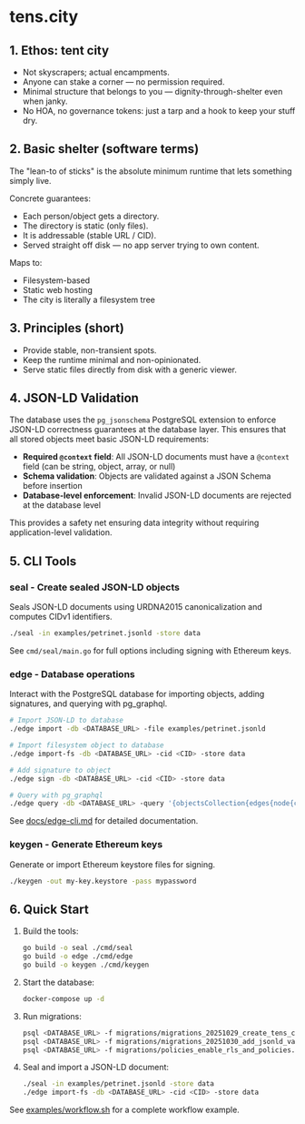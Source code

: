 # tens.city 

## 1. Ethos: tent city
- Not skyscrapers; actual encampments.
- Anyone can stake a corner — no permission required.
- Minimal structure that belongs to you — dignity-through-shelter even when janky.
- No HOA, no governance tokens: just a tarp and a hook to keep your stuff dry.

## 2. Basic shelter (software terms)
The "lean-to of sticks" is the absolute minimum runtime that lets something simply live.

Concrete guarantees:
- Each person/object gets a directory.
- The directory is static (only files).
- It is addressable (stable URL / CID).
- Served straight off disk — no app server trying to own content.

Maps to:
- Filesystem-based
- Static web hosting
- The city is literally a filesystem tree

## 3. Principles (short)
- Provide stable, non-transient spots.
- Keep the runtime minimal and non-opinionated.
- Serve static files directly from disk with a generic viewer.

## 4. JSON-LD Validation

The database uses the `pg_jsonschema` PostgreSQL extension to enforce JSON-LD correctness guarantees at the database layer. This ensures that all stored objects meet basic JSON-LD requirements:

- **Required `@context` field**: All JSON-LD documents must have a `@context` field (can be string, object, array, or null)
- **Schema validation**: Objects are validated against a JSON Schema before insertion
- **Database-level enforcement**: Invalid JSON-LD documents are rejected at the database level

This provides a safety net ensuring data integrity without requiring application-level validation.

## 5. CLI Tools

### seal - Create sealed JSON-LD objects
Seals JSON-LD documents using URDNA2015 canonicalization and computes CIDv1 identifiers.

```bash
./seal -in examples/petrinet.jsonld -store data
```

See `cmd/seal/main.go` for full options including signing with Ethereum keys.

### edge - Database operations
Interact with the PostgreSQL database for importing objects, adding signatures, and querying with pg_graphql.

```bash
# Import JSON-LD to database
./edge import -db <DATABASE_URL> -file examples/petrinet.jsonld

# Import filesystem object to database
./edge import-fs -db <DATABASE_URL> -cid <CID> -store data

# Add signature to object
./edge sign -db <DATABASE_URL> -cid <CID> -store data

# Query with pg_graphql
./edge query -db <DATABASE_URL> -query '{objectsCollection{edges{node{cid}}}}'
```

See [docs/edge-cli.md](docs/edge-cli.md) for detailed documentation.

### keygen - Generate Ethereum keys
Generate or import Ethereum keystore files for signing.

```bash
./keygen -out my-key.keystore -pass mypassword
```

## 6. Quick Start

1. Build the tools:
   ```bash
   go build -o seal ./cmd/seal
   go build -o edge ./cmd/edge
   go build -o keygen ./cmd/keygen
   ```

2. Start the database:
   ```bash
   docker-compose up -d
   ```

3. Run migrations:
   ```bash
   psql <DATABASE_URL> -f migrations/migrations_20251029_create_tens_city_tables.sql
   psql <DATABASE_URL> -f migrations/migrations_20251030_add_jsonld_validation.sql
   psql <DATABASE_URL> -f migrations/policies_enable_rls_and_policies.sql
   ```

4. Seal and import a JSON-LD document:
   ```bash
   ./seal -in examples/petrinet.jsonld -store data
   ./edge import-fs -db <DATABASE_URL> -cid <CID> -store data
   ```

See [examples/workflow.sh](examples/workflow.sh) for a complete workflow example.
